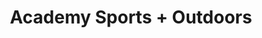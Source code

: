 ---
title: "Academy Sports + Outdoors"
url: /houston/academy-sports-outdoors-westheimer-road/
shop: sports
---